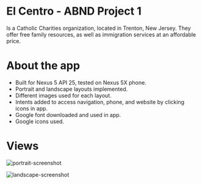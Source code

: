 # El Centro - ABND Project 1

Is a Catholic Charities organization, located in Trenton, New Jersey. They offer free family resources, as well as immigration services at an affordable price.

# About the app

- Built for Nexus 5 API 25, tested on Nexus 5X phone.
- Portrait and landscape layouts implemented.
- Different images used for each layout.
- Intents added to access navigation, phone, and website by clicking icons in app.
- Google font downloaded and used in app.
- Google icons used.

# Views

![portrait-screenshot]('https://github.com/thehme/ElCentro/app/src/main/res/drawable/el_centro_portait_app.png')

![landscape-screenshot]('https://github.com/thehme/ElCentro/app/src/main/res/drawable/el_centro_landscape_app.png')
